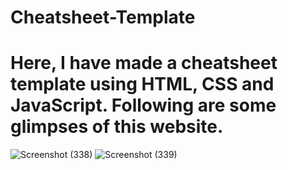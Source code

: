 # Cheatsheet-Template
# Here, I have made a cheatsheet template using HTML, CSS and JavaScript. Following are some glimpses of this website.
![Screenshot (338)](https://github.com/abhrajit2004/Cheatsheet-Template/assets/116187246/1db3b49a-9e55-45a4-b8f8-df5f69ff08a4)
![Screenshot (339)](https://github.com/abhrajit2004/Cheatsheet-Template/assets/116187246/825ee5a4-11d2-4a10-98f5-cda0b11f9e01)
